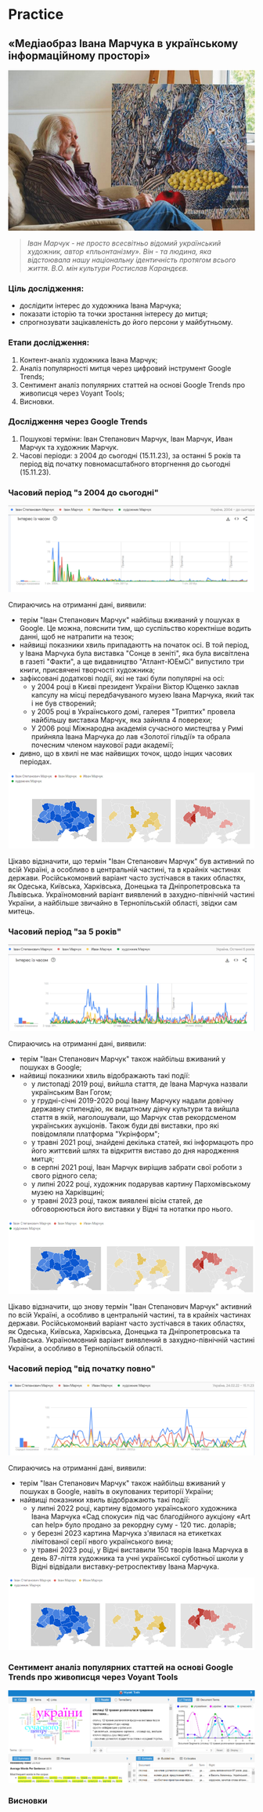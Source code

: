 # Practice

## «Медіаобраз Івана Марчука в українському інформаційному просторі»

![Screnshhot](https://github.com/DmytroStruk1/Practice/blob/main/%D0%86%D0%B2%D0%B0%D0%BD%20%D0%9C%D0%B0%D1%80%D1%87%D1%83%D0%BA%20%D1%84%D0%BE%D1%82%D0%BE.jpg)

>_Іван Марчук - не просто всесвітньо відомий український художник, автор «пльонтанізму». Він - та людина, яка відстоювала нашу національну ідентичність протягом всього життя. В.О. мін культури Ростислав Карандєєв._

### Ціль дослідження:
- дослідити інтерес до художника Івана Марчука;
- показати історію та точки зростання інтересу до митця;
- спрогнозувати зацікавленість до його персони у майбутньому.

### Етапи дослідження:
1. Контент-аналіз художника Івана Марчук;
2. Аналіз популярності митця через цифровий інструмент Google Trends;
3. Сентимент аналіз популярних статтей на основі Google Trends про живописця через Voyant Tools;
4. Висновки.

### Дослідження через Google Trends
1. Пошукові терміни: Іван Степанович Марчук, Іван Марчук, Иван Марчук та художник Марчук.
2. Часові періоди: з 2004 до сьогодні (15.11.23), за останні 5 років та період від початку повномасштабного вторгнення до сьогодні (15.11.23).

### Часовий період "з 2004 до сьогодні"   
![Screnshhot](https://github.com/DmytroStruk1/Practice/blob/main/%D0%97%202004%20%D1%80%D0%BE%D0%BA%D1%83%20%D0%B4%D0%BE....png)

Спираючись на отриманні дані, виявили:
- терім "Іван Степанович Марчук" найбільш вживаний у пошуках в Google. Це можна, пояснити тим, що суспільство коректніше водить данні, щоб не натрапити на тезок;
- найвищі показники хвиль припадаютть на початок осі. В той період, у Івана Марчука була виставка "Сонце в зеніті", яка була висвітлена в газеті "Факти", а ще видавництво "Атлант-ЮЕмСі" випустило три книги, присвячені творчості художника;
- зафіксовані додаткові події, які не такі були популярні на осі:  
  + у 2004 році в Києві президент України Віктор Ющенко заклав капсулу на місці передбачуваного музею Івана Марчука, який так і не був створений;
  + у 2005 році в Українського домі, галерея "Триптих" провела найбільшу виставка Марчук, яка зайняла 4 поверехи;
  + У 2006 році Міжнародна академія сучасного мистецтва у Римі прийняла Івана Марчука до лав «Золотої гільдії» та обрала почесним членом наукової ради академії;
- дивно, що в хвилі не має найвищих точок, щодо інщих часових періодах. 

![Screnshhot](https://github.com/DmytroStruk1/Practice/blob/main/%D0%9C%D0%B0%D1%80%D1%87%D1%83%D0%BA%20%D0%B7%202004%20%D0%B4%D0%BE%20%D1%81%D1%8C%D0%BE%D0%B3%D0%BE%D0%B4%D0%BD%D1%96.png)

Цікаво відзначити, що термін "Іван Степанович Марчук" був активний по всій Україні, а особливо в центральній частині, та в крайніх частинах держави. 
Російськомонвий варіант часто зустічався в таких областях, як Одеська, Київська, Харківська, Донецька та Дніпропетровська та Львівська. 
Україномовний варіант виявлений в захудно-північній частині України, а найбільше звичайно в Тернопільській області, звідки сам митець. 

### Часовий період "за 5 років"   
![Screnshhot](https://github.com/DmytroStruk1/Practice/blob/main/%D0%9C%D0%B0%D1%80%D1%87%D1%83%D0%BA%20%D0%BE%D1%81%D1%82%D0%B0%D0%BD%D0%BD%D1%96%205%20%D1%80%D0%BE%D0%BA%D1%96%D0%B2.png)

Спираючись на отриманні дані, виявили:
- терім "Іван Степанович Марчук" також найбільш вживаний у пошуках в Google;
- найвищі показники хвиль відображають такі події:
   + у листопаді 2019 році, вийшла стаття, де Івана Марчука назвали українським Ван Гогом;
   + у грудні-січні 2019-2020 році Івану Марчуку надали довічну державну стипендію, як видатному діячу культури та вийшла стаття в якій, наголошували, що Марчук став рекордсменом українських аукціонів. Також буди дві виставки, про які повідомляли платформа "Укрінформ";
   + у травні 2021 році, знайдені декілька статей, які інформацють про його життєвий шлях та відкриття виставо до дня народження митця;
   + в серпні 2021 році, Іван Марчук виріщив забрати свої роботи з свого рідного села;
   + у липні 2022 році, художник подарував картину Пархомівському музею на Харківщині;
   + у травні 2023 році, також виявлені вісім статей, де обговорюються його виставки у Відні та нотатки про нього. 

![Screnshhot](https://github.com/DmytroStruk1/Practice/blob/main/%D0%9C%D0%B0%D1%80%D1%87%D1%83%D0%BA%20%D0%B7%D0%B0%205%20%D1%80%D0%BE%D0%BA%D1%96%D0%B2%20%D1%96%20%D0%B4%D0%BE%20%D1%81%D1%8C%D0%B3%D0%BE%D0%B4%D0%BD%D1%96.png)

Цікаво відзначити, що знову термін "Іван Степанович Марчук" активний по всій Україні, а особливо в центральній частині, та в крайніх частинах держави. 
Російськомонвий варіант часто зустічався в таких областях, як Одеська, Київська, Харківська, Донецька та Дніпропетровська та Львівська. 
Україномовний варіант виявлений в захудно-північній частині України, а особливо в Тернопільській області. 

### Часовий період "від початку повно"   
![Screnshhot](https://github.com/DmytroStruk1/Practice/blob/main/%D0%92%D1%96%D0%B4%20%D0%BF%D0%BE%D1%87%D0%B0%D1%82%D0%BA%D1%83%20%D0%B2%D1%96%D0%B9%D0%BD%D0%B8.png)

Спираючись на отриманні дані, виявили:
- терім "Іван Степанович Марчук" також найбільш вживаний у пошуках в Google, навіть в окупованих території України;
- найвищі показники хвиль відображають такі події:
   + у липні 2022 році, картину відомого українського художника Івана Марчука «Сад спокуси» під час благодійного аукціону «Art can help» було продано за рекордну суму - 120 тис. доларів;
   + у березні 2023 картина Марчука з'явилася на етикетках лімітованої серії нвого українського вина;
   + у травні 2023 році, у Відні виставили 150 творів Івана Марчука в день 87-ліття художника та учні української суботньої школи у Відні відвідали виставку-ретроспективу Івана Марчука. 
  
![Screnshhot](https://github.com/DmytroStruk1/Practice/blob/main/%D0%9C%D0%B0%D1%80%D1%87%D1%83%D0%BA%20%D0%B2%D1%96%D0%B4%2024.02.2022.png)

### Сентимент аналіз популярних статтей на основі Google Trends про живописця через Voyant Tools
![Screnshhot](https://github.com/DmytroStruk1/Practice/blob/main/Voyant%20Tools.png)

### Висновки 


